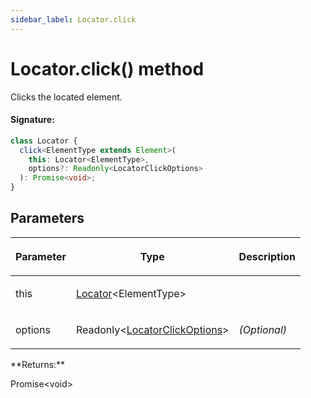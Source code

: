 ```yaml
---
sidebar_label: Locator.click
---
```


# Locator.click() method

Clicks the located element.

#### Signature:

```typescript
class Locator {
  click<ElementType extends Element>(
    this: Locator<ElementType>,
    options?: Readonly<LocatorClickOptions>
  ): Promise<void>;
}
```

## Parameters

<table><thead><tr><th>

Parameter

</th><th>

Type

</th><th>

Description

</th></tr></thead>
<tbody><tr><td>

this

</td><td>

[Locator](./puppeteer.locator.md)&lt;ElementType&gt;

</td><td>

</td></tr>
<tr><td>

options

</td><td>

Readonly&lt;[LocatorClickOptions](./puppeteer.locatorclickoptions.md)&gt;

</td><td>

_(Optional)_

</td></tr>
</tbody></table>
**Returns:**

Promise&lt;void&gt;
